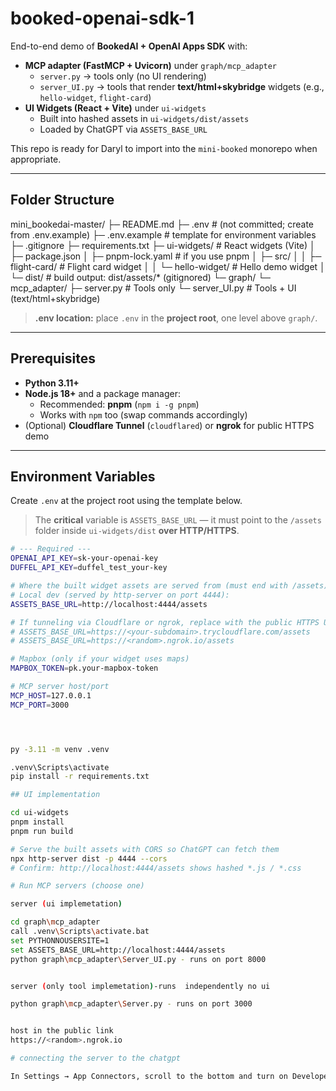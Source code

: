 # booked-openai-sdk-1

End-to-end demo of **BookedAI + OpenAI Apps SDK** with:

- **MCP adapter (FastMCP + Uvicorn)** under `graph/mcp_adapter`
  - `server.py` → tools only (no UI rendering)
  - `server_UI.py` → tools that render **text/html+skybridge** widgets (e.g., `hello-widget`, `flight-card`)
- **UI Widgets (React + Vite)** under `ui-widgets`
  - Built into hashed assets in `ui-widgets/dist/assets`
  - Loaded by ChatGPT via `ASSETS_BASE_URL`

This repo is ready for Daryl to import into the `mini-booked` monorepo when appropriate.

---

## Folder Structure

mini_bookedai-master/
├─ README.md
├─ .env # (not committed; create from .env.example)
├─ .env.example # template for environment variables
├─ .gitignore
├─ requirements.txt
├─ ui-widgets/ # React widgets (Vite)
│ ├─ package.json
│ ├─ pnpm-lock.yaml # if you use pnpm
│ ├─ src/
│ │ ├─ flight-card/ # Flight card widget
│ │ └─ hello-widget/ # Hello demo widget
│ └─ dist/ # build output: dist/assets/* (gitignored)
└─ graph/
└─ mcp_adapter/
├─ server.py # Tools only
└─ server_UI.py # Tools + UI (text/html+skybridge)


> **.env location:** place `.env` in the **project root**, one level above `graph/`.

---

## Prerequisites

- **Python 3.11+**
- **Node.js 18+** and a package manager:
  - Recommended: **pnpm** (`npm i -g pnpm`)
  - Works with `npm` too (swap commands accordingly)
- (Optional) **Cloudflare Tunnel** (`cloudflared`) or **ngrok** for public HTTPS demo

---

## Environment Variables

Create `.env` at the project root using the template below.

> The **critical** variable is `ASSETS_BASE_URL` — it must point to the `/assets` folder inside `ui-widgets/dist` **over HTTP/HTTPS**.

```bash
# --- Required ---
OPENAI_API_KEY=sk-your-openai-key
DUFFEL_API_KEY=duffel_test_your-key

# Where the built widget assets are served from (must end with /assets)
# Local dev (served by http-server on port 4444):
ASSETS_BASE_URL=http://localhost:4444/assets

# If tunneling via Cloudflare or ngrok, replace with the public HTTPS URL:
# ASSETS_BASE_URL=https://<your-subdomain>.trycloudflare.com/assets
# ASSETS_BASE_URL=https://<random>.ngrok.io/assets

# Mapbox (only if your widget uses maps)
MAPBOX_TOKEN=pk.your-mapbox-token

# MCP server host/port
MCP_HOST=127.0.0.1
MCP_PORT=3000




py -3.11 -m venv .venv

.venv\Scripts\activate
pip install -r requirements.txt

## UI implementation 

cd ui-widgets
pnpm install
pnpm run build

# Serve the built assets with CORS so ChatGPT can fetch them
npx http-server dist -p 4444 --cors
# Confirm: http://localhost:4444/assets shows hashed *.js / *.css

# Run MCP servers (choose one)

server (ui implemetation)

cd graph\mcp_adapter
call .venv\Scripts\activate.bat
set PYTHONNOUSERSITE=1
set ASSETS_BASE_URL=http://localhost:4444/assets
python graph\mcp_adapter\Server_UI.py - runs on port 8000


server (only tool implemetation)-runs  independently no ui 

python graph\mcp_adapter\Server.py - runs on port 3000


host in the public link 
https://<random>.ngrok.io

# connecting the server to the chatgpt 

In Settings → App Connectors, scroll to the bottom and turn on Developer Mode. Then, click the Create button, paste the MCP server URL[public link created by ngrok], and set Authentication to None. You will then see two tools: hello_widgets and search_flight_ui. 
